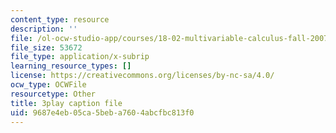 ```yaml
---
content_type: resource
description: ''
file: /ol-ocw-studio-app/courses/18-02-multivariable-calculus-fall-2007/9687e4eb05ca5beba7604abcfbc813f0_44R5HgbrUmc.vtt
file_size: 53672
file_type: application/x-subrip
learning_resource_types: []
license: https://creativecommons.org/licenses/by-nc-sa/4.0/
ocw_type: OCWFile
resourcetype: Other
title: 3play caption file
uid: 9687e4eb-05ca-5beb-a760-4abcfbc813f0
---
```

